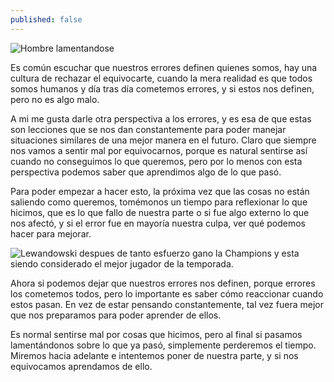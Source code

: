 ```yaml
---
published: false
---
```

![Hombre lamentandose]({{site.baseurl}}/images/sadman.jpg)


Es común escuchar que nuestros errores definen quienes somos, hay una cultura de rechazar el equivocarte, cuando la mera realidad es que todos somos humanos y día tras día cometemos errores, y si estos nos definen, pero no es algo malo.

A mi me gusta darle otra perspectiva a los errores, y es esa de que estas son lecciones que se nos dan constantemente para poder manejar situaciones similares de una mejor manera en el futuro. Claro que siempre nos vamos a sentir mal por equivocarnos, porque es natural sentirse así cuando no conseguimos lo que queremos, pero por lo menos con esta perspectiva podemos saber que aprendimos algo de lo que pasó.

Para poder empezar a hacer esto, la próxima vez que las cosas no están saliendo como queremos, tomémonos un tiempo para reflexionar lo que hicimos, que es lo que fallo de nuestra parte o si fue algo externo lo que nos afectó, y si el error fue en mayoría nuestra culpa, ver qué podemos hacer para mejorar.


![Lewandowski despues de tanto esfuerzo gano la Champions y esta siendo considerado el mejor jugador de la temporada.]({{site.baseurl}}/images/lewy.jpg)


Ahora si podemos dejar que nuestros errores nos definen, porque errores los cometemos todos, pero lo importante es saber cómo reaccionar cuando estos pasan. En vez de estar pensando constantemente, tal vez fuera mejor que nos preparamos para poder aprender de ellos.

Es normal sentirse mal por cosas que hicimos, pero al final si pasamos lamentándonos sobre lo que ya pasó, simplemente perderemos el tiempo. Miremos hacia adelante e intentemos poner de nuestra parte, y si nos equivocamos aprendamos de ello.
